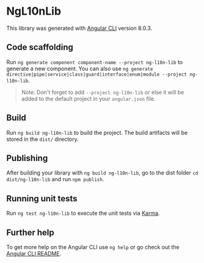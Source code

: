 # NgL10nLib

This library was generated with [Angular CLI](https://github.com/angular/angular-cli) version 8.0.3.

## Code scaffolding

Run `ng generate component component-name --project ng-l10n-lib` to generate a new component. You can also use `ng generate directive|pipe|service|class|guard|interface|enum|module --project ng-l10n-lib`.
> Note: Don't forget to add `--project ng-l10n-lib` or else it will be added to the default project in your `angular.json` file. 

## Build

Run `ng build ng-l10n-lib` to build the project. The build artifacts will be stored in the `dist/` directory.

## Publishing

After building your library with `ng build ng-l10n-lib`, go to the dist folder `cd dist/ng-l10n-lib` and run `npm publish`.

## Running unit tests

Run `ng test ng-l10n-lib` to execute the unit tests via [Karma](https://karma-runner.github.io).

## Further help

To get more help on the Angular CLI use `ng help` or go check out the [Angular CLI README](https://github.com/angular/angular-cli/blob/master/README.md).
